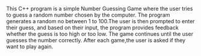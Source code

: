 This C++ program is a simple Number Guessing Game where the user tries to guess a random number chosen by the computer. 
The program generates a random no between 1 to 100.The user is then prompted to enter their guess, and based on their input,
the program provides feedback whether the guess is too high or too low. The game continues until the user guesses the number
correctly. After each game,the user is asked if they want to play again.

